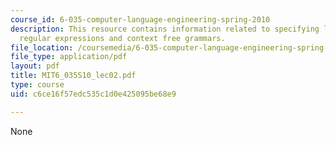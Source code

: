 ```yaml
---
course_id: 6-035-computer-language-engineering-spring-2010
description: This resource contains information related to specifying languages with
  regular expressions and context free grammars.
file_location: /coursemedia/6-035-computer-language-engineering-spring-2010/c6ce16f57edc535c1d0e425095be68e9_MIT6_035S10_lec02.pdf
file_type: application/pdf
layout: pdf
title: MIT6_035S10_lec02.pdf
type: course
uid: c6ce16f57edc535c1d0e425095be68e9

---
```

None
